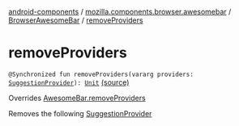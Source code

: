 [android-components](../../index.md) / [mozilla.components.browser.awesomebar](../index.md) / [BrowserAwesomeBar](index.md) / [removeProviders](./remove-providers.md)

# removeProviders

`@Synchronized fun removeProviders(vararg providers: `[`SuggestionProvider`](../../mozilla.components.concept.awesomebar/-awesome-bar/-suggestion-provider/index.md)`): `[`Unit`](https://kotlinlang.org/api/latest/jvm/stdlib/kotlin/-unit/index.html) [(source)](https://github.com/mozilla-mobile/android-components/blob/master/components/browser/awesomebar/src/main/java/mozilla/components/browser/awesomebar/BrowserAwesomeBar.kt#L114)

Overrides [AwesomeBar.removeProviders](../../mozilla.components.concept.awesomebar/-awesome-bar/remove-providers.md)

Removes the following [SuggestionProvider](../../mozilla.components.concept.awesomebar/-awesome-bar/-suggestion-provider/index.md)

